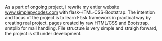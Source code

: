 As a part of ongoing project, i rewrite my entier website www.simplepycodes.com with flask-HTML-CSS-Bootstrap. 
The intention and focus of the project is to learn Flask framework in practical way by creating real project.
pages created by raw HTML/CSS and Bootstrap. smtplib for mail handling.
File structure is very simple and straigh forward, the project is stll under development. 

